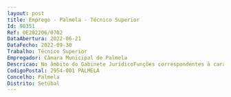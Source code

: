 ```yaml
--- 
layout: post
title: Emprego - Palmela - Técnico Superior
Id: 98351
Ref: OE202206/0702
DataAbertura: 2022-06-21
DataFecho: 2022-09-30
Trabalho: Técnico Superior
Empregador: Câmara Municipal de Palmela
Descricao: No âmbito do Gabinete JurídicoFunções correspondentes à caraterização funcional da respetiva carreira técnica superior (grau 3 de complexidade funcional) constantes do Anexo, referido non.º 2 no artigo 88.º da LTFP, complementado com as especificidades inerentes à respetiva área funcional, de âmbito consultivo, de estudo, planeamento, programação, avaliação e aplicação de métodos processos de natureza técnica e ou científica, que fundamentam e preparam a decisão, designadamente   Recolher, tratar e difundir legislação, jurisprudência, doutrina e outra informação, necessária aos serviços da CMP     Apoiar e colaborar na elaboração e revisão de normas, regulamentos e posturas, de forma a manter atualizado o ordenamento jurídico municipal, face aos planos aprovados e às deliberações tomadas   Assegurar a representação em juízo do município, dos membros dos seus órgãos e dos funcionários, por atos legitimamente praticados no exercício das suas competências, com os limites legalmente previstos   Acompanhar internamente o desenvolvimento de processos judiciais cometidos a mandatários externos, produzindo e mantendo informação atualizada sobre o respetivo estado   Assegurar a assessoria jurídica ao executivo e às unidades orgânicas, nomeadamente através da elaboração de pareceres jurídicos e informações sobre a interpretação e aplicação da legislação, bem como normas e regulamentos internos, a submeter sempre que adequado à homologação dos titulares da competência   Apoiar a análise e interpretação da legislação que diga respeito à atividade autárquica e às relações desta com terceiros, bem como das normas, posturas e regulamentos em vigor   Apoiar no estudo e na interpretação do conteúdo dos contratos ou na sua elaboração quando o município for um dos contraentes   Apoiar na elaboração de programas de concurso e cadernos de encargos, nomeadamente no que concerne aos aspetos jurídicos que aqueles devem contemplar   Instruir processos extrajudiciais de responsabilidade civil extracontratual não transferida a terceiros   Elaborar participações crime pela prática de atos que indiciam a prática de atos tipificados como crime    Cumprir os procedimentos internos, contribuindo para a sua melhoria contínua, suportada por uma avaliação crítica sistemática e pela formulação de propostas de alteração   Recolher, analisar e sistematizar informação relevante para a elaboração de relatórios de gestão atividades e outros instrumentos de apoio à gestão.
CodigoPostal: 2954-001 PALMELA
Concelho: Palmela
Distrito: Setúbal
--- 
```

